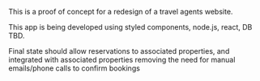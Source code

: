 This is a proof of concept for a redesign of a travel agents website.

This app is being developed using styled components, node.js, react, DB TBD.

Final state should allow reservations to associated properties, and integrated with associated properties
removing the need for manual emails/phone calls to confirm bookings
